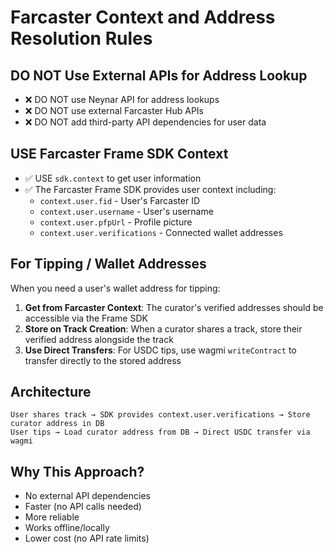 # Farcaster Context and Address Resolution Rules

## DO NOT Use External APIs for Address Lookup
- ❌ DO NOT use Neynar API for address lookups
- ❌ DO NOT use external Farcaster Hub APIs
- ❌ DO NOT add third-party API dependencies for user data

## USE Farcaster Frame SDK Context
- ✅ USE `sdk.context` to get user information
- ✅ The Farcaster Frame SDK provides user context including:
  - `context.user.fid` - User's Farcaster ID
  - `context.user.username` - User's username
  - `context.user.pfpUrl` - Profile picture
  - `context.user.verifications` - Connected wallet addresses

## For Tipping / Wallet Addresses
When you need a user's wallet address for tipping:

1. **Get from Farcaster Context**: The curator's verified addresses should be accessible via the Frame SDK
2. **Store on Track Creation**: When a curator shares a track, store their verified address alongside the track
3. **Use Direct Transfers**: For USDC tips, use wagmi `writeContract` to transfer directly to the stored address

## Architecture
```
User shares track → SDK provides context.user.verifications → Store curator address in DB
User tips → Load curator address from DB → Direct USDC transfer via wagmi
```

## Why This Approach?
- No external API dependencies
- Faster (no API calls needed)
- More reliable
- Works offline/locally
- Lower cost (no API rate limits)
